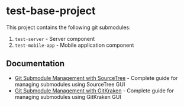 # test-base-project

This project contains the following git submodules:
1. `test-server` - Server component  
2. `test-mobile-app` - Mobile application component

## Documentation

- [Git Submodule Management with SourceTree](submodules-with-sourcetree.md) - Complete guide for managing submodules using SourceTree GUI
- [Git Submodule Management with GitKraken](submodules-with-gitkraken.md) - Complete guide for managing submodules using GitKraken GUI